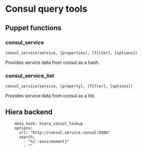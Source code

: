 Consul query tools
==================

Puppet functions
----------------

### consul_service

`consul_service(service, [properties], [filter], [options])`

Provides service data from consul as a hash.


### consul_service_list

`consul_service(service, [property], [filter], [options])`

Provides service data from consul as a list.

Hiera backend
-------------

```  - name: "Consul"
    data_hash: hiera_consul_lookup
    options:
      url: "http://consul.service.consul:8500"
      search:
        - "%{::environment}"
        - ""
```
